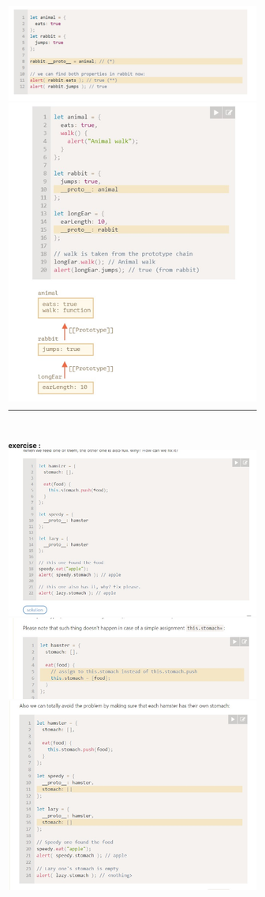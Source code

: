 ![](/bootstrapsImages/proto1.jpg)
![](/bootstrapsImages/proto2.jpg)
<hr> <br> <br>

**exercise  :**
![](/bootstrapsImages/proto3.jpg)
![](/bootstrapsImages/proto4.jpg)
![](/bootstrapsImages/proto5.jpg)
